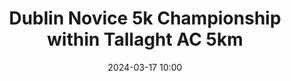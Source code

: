 ---
title: Dublin Novice 5k Championship within Tallaght AC 5km  
location: Tallaght, Co. Dublin
date: 2024-03-17 10:00
latitude: 53.291426
longitude: -6.356593
results:
results:
  - place: 69
    name: Ciara Broderick Farrell
    time: 18.47
    category: FS
    note: 🥇1st Club 
  - place: 111
    name: Rebecca McLoughlin
    time: 19.46
    category: FS
    note: 🥇1st Club 
  - place: 119
    name: Brigid Long 
    time: 19.56
    category: MS
    note: 🥇1st Club 
  - place: 138
    name: Annie Gittens
    time: 20.26
    category: FS
    note: 🥇1st Club 
  - place: 142
    name: Orla Gordon
    time: 20.36
    category: FS
    note: 
  - place: 167
    name: Aifric Gallagher
    time: 21.13
    category: FS
    note: 
  - place: 219
    name: Aoife Brady
    time: 22.31
    category: F40
    note: 
  - place: 282
    name: Heather Browning
    time: 24.31
    category: FS
    note: 
  - place: 296
    name: Ruth Murphy
    time: 24.43
    category: MS
    note: 
  - place: 309
    name: Michelle Skeath
    time: 25.38
    category: FS
    note: 
  - place: 7
    name: Mark Naylor
    time: 15.54
    category: MS
    note: 🥈2nd Club
  - place: 19
    name: Conor O'Loughlin
    time: 17.05
    category: M40
    note: 🥈2nd Club
  - place: 30
    name: Patrick Fox
    time: 17.26
    category: MS
    note: 🥈2nd Club
  - place: 36
    name: Oisin Murphy
    time: 17.37
    category: MS
    note: 🥈2nd Club
  - place: 37
    name: Arnaud Benjacar
    time: 17.39
    category: M50
    note: 
  - place: 47
    name: Cormac Long
    time: 18.10
    category: MS
    note: 
  - place: 57
    name: Anthony McMahon
    time: 18.21
    category: M45
    note: 
  - place: 104
    name: Alejandro Cavallo
    time: 19.34
    category: MS
    note: 
  - place: 132
    name: Eddie McGrath
    time: 20.22
    category: M55
    note: 
  - place: 292
    name: Pat Collins
    time: 24.43
    category: M70
    note: 

  - place: 331
    name: Joe Cooper
    time: 26.38
    category: M70
    note: 
---